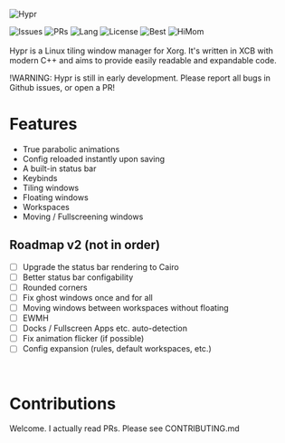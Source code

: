 ![Hypr](https://i.imgur.com/LtC153m.png)

![Issues](https://img.shields.io/github/issues/vaxerski/Hypr)
![PRs](https://img.shields.io/github/issues-pr/vaxerski/Hypr)
![Lang](https://img.shields.io/github/languages/top/vaxerski/Hypr)
![License](https://img.shields.io/github/license/vaxerski/Hypr)
![Best](https://img.shields.io/badge/Standard-C%2B%2B20-success)
![HiMom](https://img.shields.io/badge/Hi-mom!-ff69b4)
<br/><br/>
Hypr is a Linux tiling window manager for Xorg. It's written in XCB with modern C++ and aims to provide easily readable and expandable code.

!WARNING: Hypr is still in early development. Please report all bugs in Github issues, or open a PR!
<br/>

# Features
- True parabolic animations
- Config reloaded instantly upon saving
- A built-in status bar
- Keybinds
- Tiling windows
- Floating windows
- Workspaces
- Moving / Fullscreening windows

## Roadmap v2 (not in order)
- [ ] Upgrade the status bar rendering to Cairo
- [ ] Better status bar configability
- [ ] Rounded corners
- [ ] Fix ghost windows once and for all
- [ ] Moving windows between workspaces without floating
- [ ] EWMH
- [ ] Docks / Fullscreen Apps etc. auto-detection
- [ ] Fix animation flicker (if possible)
- [ ] Config expansion (rules, default workspaces, etc.)

<br/>

# Contributions
Welcome. I actually read PRs. Please see CONTRIBUTING.md
